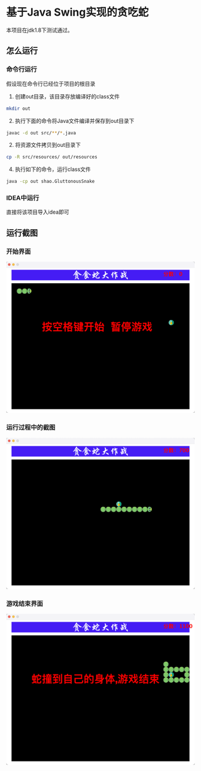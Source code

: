 # 基于Java Swing实现的贪吃蛇

本项目在jdk1.8下测试通过。

## 怎么运行

### 命令行运行
假设现在命令行已经位于项目的根目录

1. 创建out目录，该目录存放编译好的class文件
```bash
mkdir out 
```
2. 执行下面的命令将Java文件编译并保存到out目录下

```bash
javac -d out src/**/*.java
```

2. 将资源文件拷贝到out目录下

```bash
cp -R src/resources/ out/resources
```

4. 执行如下的命令，运行class文件

```bash
java -cp out shao.GluttonousSnake
```


### IDEA中运行

直接将该项目导入idea即可

## 运行截图

### 开始界面

![](img/开始界面.png)

### 运行过程中的截图

![](img/运行过程中的截图.png)

### 游戏结束界面

![](img/游戏结束.png)
